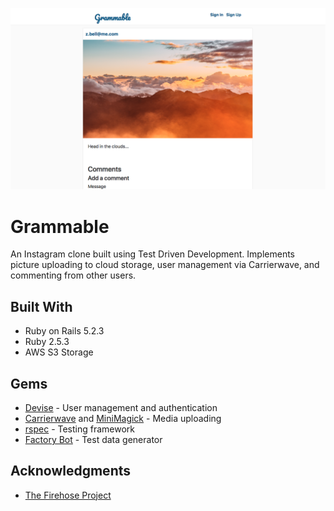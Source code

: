 ![Screenshot](docs/images/screenshot.png)

# Grammable

An Instagram clone built using Test Driven Development. Implements picture uploading to cloud storage, user management via Carrierwave, and commenting from other users.

## Built With

* Ruby on Rails 5.2.3
* Ruby 2.5.3
* AWS S3 Storage

## Gems

* [Devise](https://github.com/heartcombo/devise) - User management and authentication
* [Carrierwave](https://github.com/carrierwaveuploader/carrierwave) and [MiniMagick](https://github.com/minimagick/minimagick) - Media uploading 
* [rspec](https://github.com/rspec/rspec-rails) - Testing framework
* [Factory Bot](https://github.com/thoughtbot/factory_bot_rails) - Test data generator

## Acknowledgments

* [The Firehose Project](https://thefirehoseproject.com)
